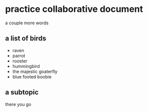 # practice collaborative document

a couple more words

## a list of birds

- raven
- parrot
- rooster
- hummingbird
- the majestic goaterfly
- blue footed boobie

## a subtopic

there you go

